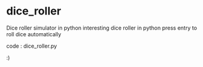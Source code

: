 # dice_roller

Dice roller simulator in python
interesting dice roller in python press entry to roll dice automatically

code : dice_roller.py

:)
